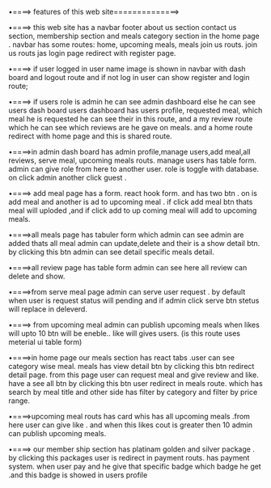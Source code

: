 •====> features of this web site==============>

•====> this web site has a navbar footer about us section contact us section, membership section and  meals category section in the home page . navbar has  some routes: home, upcoming meals, meals join us routs. join us routs jas login page redirect with register page.



•====> if user logged in user name image is shown in navbar with dash board and  logout route and if not log in user can show register and login route;



•====> if users role is admin he can see admin dashboard else he can see users dash board  users dashboard has users profile, requested meal, which meal he is requested he can see their in this route, and a my review  route which he  can see  which reviews are he gave on meals.   and a home route redirect with home page and this is shared route.



•====>in  admin dash board has admin profile,manage users,add meal,all reviews, serve meal, upcoming meals routs.  manage users has  table form. admin can give role from here to another user. role is toggle with database. on click admin another click guest .


•====> add meal page has a form. react hook form. and has two btn . on is add meal and another is  ad to upcoming meal .  if click add meal btn thats meal will uploded ,and if click add to up coming   meal will  add to upcoming meals.


•====>all meals page has tabuler form  which admin can see admin are added thats all meal admin can update,delete and their is a  show detail btn. by clicking this btn admin can see detail specific   meals detail.


•====>all review page has table form  admin can see here all review can delete and show.


•====>from serve meal page  admin can serve user request . by default when user is request status will pending and if admin click serve btn stetus will replace in deleverd.


•====> from upcoming meal admin can publish upcoming meals when likes will upto 10 btn will be eneble.. like will gives users. (is this route uses meterial ui table form)



•====>in home page our meals section has react tabs .user can see category wise meal. meals has view detail btn by clicking this btn redirect detail page. from this page user can request meal and give review and like. have a see all btn by clicking this btn user redirect in meals route. which has search by meal title and other side has  filter by category and filter by price range.





•====>upcoming meal routs has card  whis has all upcoming meals .from here user can give like . and when this likes cout is greater then 10 admin can publish upcoming meals.



•====> our member ship  section has platinam golden and silver package . by clicking this packages  user is redirect in  payment routs. has payment system. when user pay and  he give that specific badge which badge he get .and this badge is showed in users profile  



